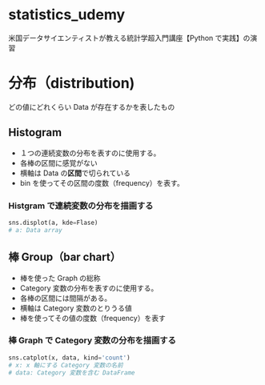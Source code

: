 # statistics_udemy
米国データサイエンティストが教える統計学超入門講座【Python で実践】の演習

# 分布（distribution)
どの値にどれくらい Data が存在するかを表したもの

## Histogram
- １つの連続変数の分布を表すのに使用する。
- 各棒の区間に感覚がない
- 横軸は Data の**区間**で切られている
- bin を使ってその区間の度数（frequency）を表す。

### Histgram で連続変数の分布を描画する
```python
sns.displot(a, kde=Flase)
# a: Data array
```

## 棒 Group（bar chart）
- 棒を使った Graph の総称
- Category 変数の分布を表すのに使用する。
- 各棒の区間には間隔がある。
- 横軸は Category 変数のとりうる値
- 棒を使ってその値の度数（frequency）を表す

### 棒 Graph で Category 変数の分布を描画する
```python
sns.catplot(x, data, kind='count')
# x: x 軸にする Category 変数の名前
# data: Category 変数を含む DataFrame
```